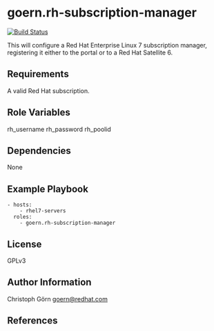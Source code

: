 goern.rh-subscription-manager
=============================

[![Build Status](https://travis-ci.org/goern/ansible-rh-subscription-manager?branch=master)](https://travis-ci.org/goern/ansible-rh-subscription-manager)

This will configure a Red Hat Enterprise Linux 7 subscription manager, registering
it either to the portal or to a Red Hat Satellite 6.


Requirements
------------
A valid Red Hat subscription.


Role Variables
--------------
rh_username
rh_password
rh_poolid


Dependencies
------------
None


Example Playbook
----------------
    - hosts:
        - rhel7-servers
      roles:
        - goern.rh-subscription-manager


License
-------
GPLv3


Author Information
------------------
Christoph Görn <goern@redhat.com>


References
----------
